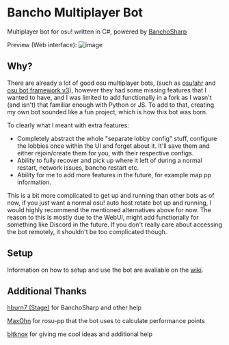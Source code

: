 # Bancho Multiplayer Bot

Multiplayer bot for osu! written in C#, powered by [BanchoSharp](https://github.com/hburn7/BanchoSharp)

Preview (Web interface):
![image](https://user-images.githubusercontent.com/49276951/203641535-64726e7b-637e-4a4c-a06a-b0eeb0a58d9f.png)

## Why?
There are already a lot of good osu multiplayer bots, (such as [osu!ahr](https://github.com/Meowhal/osu-ahr) and [osu bot framework v3](https://github.com/jramseygreen/osu_bot_framework-v3)), however they had some missing features that I wanted to have, and I was limited to add functionally in a fork as I wasn't (and isn't) that familiar enough with Python or JS. To add to that, creating my own bot sounded like a fun project, which is how this bot was born.

To clearly what I meant with extra features:
* Completely abstract the whole "separate lobby config" stuff, configure the lobbies once within the UI and forget about it. It'll save them and either rejoin/create them for you, with their respective configs.
* Ability to fully recover and pick up where it left of during a normal restart, network issues, bancho restart etc. 
* Ability for me to add more features in the future, for example map pp information.

This is a bit more complicated to get up and running than other bots as of now, if you just want a normal osu! auto host rotate bot up and running, I would highly recommend the mentioned alternatives above for now. The reason to this is mostly due to the WebUI, might add functionally for something like Discord in the future. If you don't really care about accessing the bot remotely, it shouldn't be too complicated though.

## Setup
Information on how to setup and use the bot are avaliable on the [wiki](https://github.com/matte-ek/BanchoMultiplayerBot/wiki/Setup#installation).

## Additional Thanks
[hburn7 (Stage)](https://github.com/hburn7) for BanchoSharp and other help

[MaxOhn](https://github.com/MaxOhn) for rosu-pp that the bot uses to calculate performance points

[bitknox](https://github.com/bitknox) for giving me cool ideas and additional help
